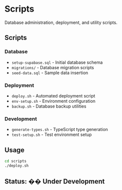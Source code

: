 # Scripts

Database administration, deployment, and utility scripts.

## Scripts

### Database
- `setup-supabase.sql` - Initial database schema
- `migrations/` - Database migration scripts
- `seed-data.sql` - Sample data insertion

### Deployment
- `deploy.sh` - Automated deployment script
- `env-setup.sh` - Environment configuration
- `backup.sh` - Database backup utilities

### Development
- `generate-types.sh` - TypeScript type generation
- `test-setup.sh` - Test environment setup

## Usage

```bash
cd scripts
./deploy.sh
```

## Status: �� Under Development
